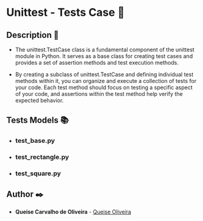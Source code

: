 # **Unittest - Tests Case** :snake:

## **Description** :speech_balloon:

* The unittest.TestCase class is a fundamental component of the unittest module in Python. It serves as a base class for creating test cases and provides a set of assertion methods and test execution methods.

* By creating a subclass of unittest.TestCase and defining individual test methods within it, you can organize and execute a collection of tests for your code. Each test method should focus on testing a specific aspect of your code, and assertions within the test method help verify the expected behavior.

## **Tests Models** :books:

* ### **test_base.py**
* ### **test_rectangle.py**
* ### **test_square.py**

## **Author** :black_nib:

* **Queise Carvalho de Oliveira** - [Queise Oliveira](https://github.com/Qcarvalhooliveira)
